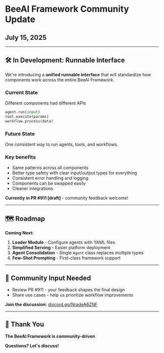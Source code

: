 # BeeAI Framework Community Update

## July 15, 2025

---

## 🛠️ In Development: Runnable Interface

We're introducing a **unified runnable interface** that will standardize how components work across the entire BeeAI Framework.

### Current State

Different components had different APIs

```python
agent.run(input)
tool.execute(params)  
workflow.process(data)
```

### Future State

One consistent way to run agents, tools, and workflows.

### Key benefits

- Same patterns across all components
- Better type safety with clear input/output types for everything
- Consistent error handling and logging
- Components can be swapped easily
- Cleaner integrations

**Currently in PR #911 [draft]** - community feedback welcome!

---

## 🗺️ Roadmap

**Coming Next:**
1. **Loader Module** - Configure agents with YAML files
2. **Simplified Serving** - Easier platform deployment
3. **Agent Consolidation** - Single `Agent` class replaces multiple types
4. **Few-Shot Prompting** - First-class framework support

---

## 💬 Community Input Needed

- Review PR #911 - your feedback shapes the final design
- Share use cases - help us prioritize workflow improvements

**Join the discussion:** [discord.gg/NradeA6ZNF](https://discord.gg/NradeA6ZNF)

---

## 🙏 Thank You

**The BeeAI Framework is community-driven**

**Questions? Let's discuss!**
